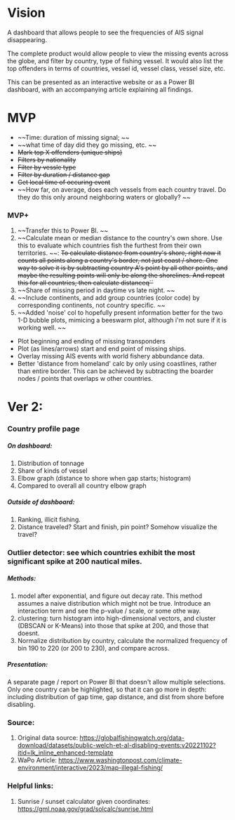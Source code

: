 # Vision
A dashboard that allows people to see the frequencies of AIS signal disappearing. 

The complete product would allow people to view the missing events across the globe, and filter by country, type of fishing vessel. It would also list the top offenders in terms of countries, vessel id, vessel class, vessel size, etc. 

This can be presented as an interactive website or as a Power BI dashboard, with an accompanying article explaining all findings. 

# MVP
- ~~Time: duration of missing signal; ~~
- ~~what time of day did they go missing, etc. ~~
- ~~Mark top X offenders (unique ships)~~
- ~~Filters by nationality~~
- ~~Filter by vessle type~~
- ~~Filter by duration / distance gap~~
- ~~Get local time of occuring event~~
- ~~How far, on average, does each vessels from each country travel. Do they do this only around neighboring waters or globally? ~~


### MVP+
1. ~~Transfer this to Power BI. ~~
2. ~~Calculate mean or median distance to the country's own shore. Use this to evaluate which countries fish the furthest from their own territories. ~~: ~~To calculate distance from country's shore, right now it counts all points along a country's border, not just coast / shore. One way to solve it is by subtracting country A's point by all other points, and maybe the resulting points will only be along the shorelines. And repeat this for all countries, then calculate distanceq``~~
3. ~~Share of missing period in daytime vs late night. ~~
4. ~~Include continents, and add group countries (color code) by corresponding continents, not country specific. ~~
5. ~~Added 'noise' col to hopefully present information better for the two 1-D bubble plots, mimicing a beeswarm plot, although i'm not sure if it is working well. ~~

- Plot beginning and ending of missing transponders
- Plot (as lines/arrows) start and end point of missing ships. 
- Overlay missing AIS events with world fishery abbundance data. 
- Better 'distance from homeland' calc by only using coastlines, rather than entire border. This can be achieved by subtracting the boarder nodes / points that overlaps w other countries. 


# Ver 2:

### Country profile page
##### On dashboard: 
1. Distribution of tonnage
2. Share of kinds of vessel
3. Elbow graph (distance to shore when gap starts; histogram)
4. Compared to overall all country elbow graph

##### Outside of dashboard:
1. Ranking, illicit fishing. 
2. Distance traveled? Start and finish, pin point? Somehow visualize the travel? 

### Outlier detector: see which countries exhibit the most significant spike at 200 nautical miles. 
##### Methods: 
1. model after exponential, and figure out decay rate. This method assumes a naive distribution which might not be true. Introduce an interaction term and see the p-value / scale, or some othe way. 
2. clustering: turn histogram into high-dimensional vectors, and cluster (DBSCAN or K-Means) into those that spike at 200, and those that doesnt. 
3. Normalize distribution by country, calculate the normalized frequency of bin  190 to 220 (or 200 to 230), and compare across. 
##### Presentation: 
A separate page / report on Power BI that doesn't allow multiple selections. Only one country can be highlighted, so that it can go more in depth: including distribution of gap time, gap distance, and dist from shore before disabling. 


### Source:
1. Original data source: https://globalfishingwatch.org/data-download/datasets/public-welch-et-al-disabling-events:v20221102?itid=lk_inline_enhanced-template
2. WaPo Article: https://www.washingtonpost.com/climate-environment/interactive/2023/map-illegal-fishing/

### Helpful links:
1. Sunrise / sunset calculator given coordinates: https://gml.noaa.gov/grad/solcalc/sunrise.html

